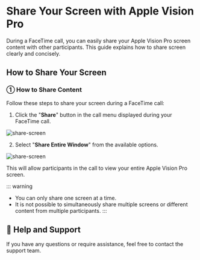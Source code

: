 # Share Your Screen with Apple Vision Pro

During a FaceTime call, you can easily share your Apple Vision Pro screen content with other participants. This guide explains how to share screen clearly and concisely.

## How to Share Your Screen 

### ① How to Share Content

Follow these steps to share your screen during a FaceTime call:

1. Click the "**Share**" button in the call menu displayed during your FaceTime call.

![share-screen](/share-screen1.png)

2. Select "**Share Entire Window**" from the available options.

![share-screen](/share-screen2.png)

This will allow participants in the call to view your entire Apple Vision Pro screen.

::: warning
- You can only share one screen at a time.
- It is not possible to simultaneously share multiple screens or different content from multiple participants.
:::

## 📢 Help and Support

If you have any questions or require assistance, feel free to contact the support team.
